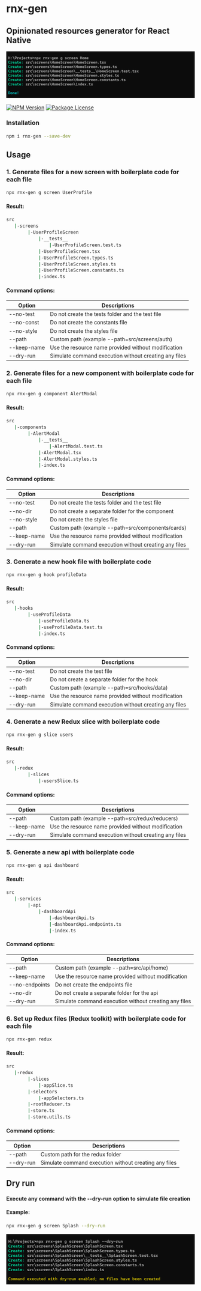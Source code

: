 # rnx-gen

## Opinionated resources generator for React Native

![create screen example](https://github.com/Balthazar33/rnx-gen/blob/main/assets/rnx-gen-example-screen.png?raw=true)

<a href="https://www.npmjs.com/package/rnx-gen"><img src="https://img.shields.io/npm/v/rnx-gen.svg" alt="NPM Version" /></a>
<a href="https://www.npmjs.com/package/rnx-gen"><img src="https://img.shields.io/npm/l/rnx-gen.svg" alt="Package License" /></a>

### Installation

```bash
npm i rnx-gen --save-dev
```

## Usage

### 1. Generate files for a new screen with boilerplate code for each file

```bash
npx rnx-gen g screen UserProfile
```

#### Result:

```bash
src
   |-screens
        |-UserProfileScreen
            |-__tests__
                |-UserProfileScreen.test.ts
            |-UserProfileScreen.tsx
            |-UserProfileScreen.types.ts
            |-UserProfileScreen.styles.ts
            |-UserProfileScreen.constants.ts
            |-index.ts
```

#### Command options:

| Option      | Descriptions                                          |
| ----------- | ----------------------------------------------------- |
| --no-test   | Do not create the tests folder and the test file      |
| --no-const  | Do not create the constants file                      |
| --no-style  | Do not create the styles file                         |
| --path      | Custom path (example --path=src/screens/auth)         |
| --keep-name | Use the resource name provided without modification   |
| --dry-run   | Simulate command execution without creating any files |

### 2. Generate files for a new component with boilerplate code for each file

```bash
npx rnx-gen g component AlertModal
```

#### Result:

```bash
src
   |-components
        |-AlertModal
            |-__tests__
                |-AlertModal.test.ts
            |-AlertModal.tsx
            |-AlertModal.styles.ts
            |-index.ts
```

#### Command options:

| Option      | Descriptions                                          |
| ----------- | ----------------------------------------------------- |
| --no-test   | Do not create the tests folder and the test file      |
| --no-dir    | Do not create a separate folder for the component     |
| --no-style  | Do not create the styles file                         |
| --path      | Custom path (example --path=src/components/cards)     |
| --keep-name | Use the resource name provided without modification   |
| --dry-run   | Simulate command execution without creating any files |

### 3. Generate a new hook file with boilerplate code

```bash
npx rnx-gen g hook profileData
```

#### Result:

```bash
src
   |-hooks
        |-useProfileData
            |-useProfileData.ts
            |-useProfileData.test.ts
            |-index.ts
```

#### Command options:

| Option      | Descriptions                                          |
| ----------- | ----------------------------------------------------- |
| --no-test   | Do not create the test file                           |
| --no-dir    | Do not create a separate folder for the hook          |
| --path      | Custom path (example --path=src/hooks/data)           |
| --keep-name | Use the resource name provided without modification   |
| --dry-run   | Simulate command execution without creating any files |

### 4. Generate a new Redux slice with boilerplate code

```bash
npx rnx-gen g slice users
```

#### Result:

```bash
src
   |-redux
        |-slices
            |-usersSlice.ts
```

#### Command options:

| Option      | Descriptions                                          |
| ----------- | ----------------------------------------------------- |
| --path      | Custom path (example --path=src/redux/reducers)       |
| --keep-name | Use the resource name provided without modification   |
| --dry-run   | Simulate command execution without creating any files |

### 5. Generate a new api with boilerplate code

```bash
npx rnx-gen g api dashboard
```

#### Result:

```bash
src
   |-services
        |-api
            |-dashboardApi
                |-dashboardApi.ts
                |-dashboardApi.endpoints.ts
                |-index.ts
```

#### Command options:

| Option         | Descriptions                                          |
| -------------- | ----------------------------------------------------- |
| --path         | Custom path (example --path=src/api/home)             |
| --keep-name    | Use the resource name provided without modification   |
| --no-endpoints | Do not create the endpoints file                      |
| --no-dir       | Do not create a separate folder for the api           |
| --dry-run      | Simulate command execution without creating any files |

### 6. Set up Redux files (Redux toolkit) with boilerplate code for each file

```bash
npx rnx-gen redux
```

#### Result:

```bash
src
   |-redux
        |-slices
            |-appSlice.ts
        |-selectors
            |-appSelectors.ts
        |-rootReducer.ts
        |-store.ts
        |-store.utils.ts
```

#### Command options:

| Option    | Descriptions                                          |
| --------- | ----------------------------------------------------- |
| --path    | Custom path for the redux folder                      |
| --dry-run | Simulate command execution without creating any files |

## Dry run

#### Execute any command with the --dry-run option to simulate file creation

#### Example:

```bash
npx rnx-gen g screen Splash --dry-run
```

![dry run example](https://github.com/Balthazar33/rnx-gen/blob/main/assets/dry-run-ss.png?raw=true)
